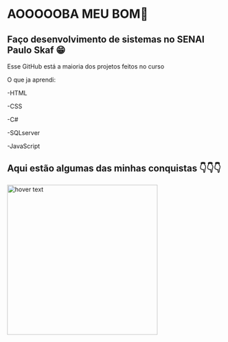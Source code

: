 <h1>AOOOOOBA MEU BOM🕺</h1>
<h2>Faço desenvolvimento de sistemas no SENAI Paulo Skaf 😁</h2>
<p>Esse GitHub está a maioria dos projetos feitos no curso</p>
<p>
  O que ja aprendi:
    <p>-HTML</p>
    <p>-CSS</p>
    <p>-C#</p>
    <p>-SQLserver</p>
    <p>-JavaScript</p>
</p>


<h2>Aqui estão algumas das minhas conquistas 👇👇👇</h2>

<p>
   <img src="https://images.credly.com/size/680x680/images/4136ced8-75d5-4afb-8677-40b6236e2672/azure-ai-fundamentals-600x600.png" width="350" title="hover text">
</p>


